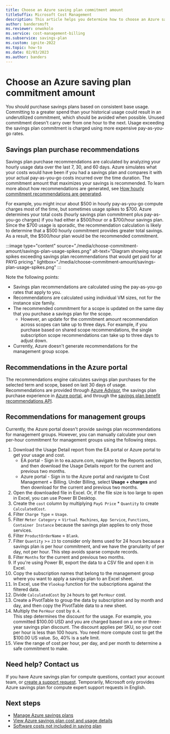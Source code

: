 ```yaml
---
title: Choose an Azure saving plan commitment amount
titleSuffix: Microsoft Cost Management
description: This article helps you determine how to choose an Azure saving plan commitment amount.
author: bandersmsft
ms.reviewer: onwokolo
ms.service: cost-management-billing
ms.subservice: savings-plan
ms.custom: ignite-2022
ms.topic: how-to
ms.date: 02/03/2023
ms.author: banders
---
```


# Choose an Azure saving plan commitment amount

You should purchase savings plans based on consistent base usage. Committing to a greater spend than your historical usage could result in an underutilized commitment, which should be avoided when possible. Unused commitment doesn't carry over from one hour to the next. Usage exceeding the savings plan commitment is charged using more expensive pay-as-you-go rates.

## Savings plan purchase recommendations

Savings plan purchase recommendations are calculated by analyzing your hourly usage data over the last 7, 30, and 60 days. Azure simulates what your costs would have been if you had a savings plan and compares it with your actual pay-as-you-go costs incurred over the time duration. The commitment amount that maximizes your savings is recommended. To learn more about how recommendations are generated, see [How hourly commitment recommendations are generated](purchase-recommendations.md#how-hourly-commitment-recommendations-are-generated).

For example, you might incur about $500 in hourly pay-as-you-go compute charges most of the time, but sometimes usage spikes to $700. Azure determines your total costs (hourly savings plan commitment plus pay-as-you-go charges) if you had either a $500/hour or a $700/hour savings plan. Since the $700 usage is sporadic, the recommendation calculation is likely to determine that a $500 hourly commitment provides greater total savings. As a result, the $500/hour plan would be the recommended commitment.

:::image type="content" source="./media/choose-commitment-amount/savings-plan-usage-spikes.png" alt-text="Diagram showing usage spikes exceeding savings plan recommendations that would get paid for at PAYG pricing." lightbox="./media/choose-commitment-amount/savings-plan-usage-spikes.png" :::

Note the following points:

- Savings plan recommendations are calculated using the pay-as-you-go rates that apply to you.
- Recommendations are calculated using individual VM sizes, not for the instance size family.
- The recommended commitment for a scope is updated on the same day that you purchase a savings plan for the scope.
    - However, an update for the commitment amount recommendation across scopes can take up to three days. For example, if you purchase based on shared scope recommendations, the single subscription scope recommendations can take up to three days to adjust down.
- Currently, Azure doesn't generate recommendations for the management group scope.

## Recommendations in the Azure portal

The recommendations engine calculates savings plan purchases for the selected term and scope, based on last 30 days of usage. Recommendations are provided through [Azure Advisor](https://portal.azure.com/#view/Microsoft_Azure_Expert/AdvisorMenuBlade/~/Cost), the savings plan purchase experience in [Azure portal](https://portal.azure.com/), and through the [savings plan benefit recommendations API](/rest/api/cost-management/benefit-recommendations/list).

## Recommendations for management groups

Currently, the Azure portal doesn't provide savings plan recommendations for management groups. However, you can manually calculate your own per-hour commitment for management groups using the following steps.

1. Download the Usage Detail report from the EA portal or Azure portal to get your usage and cost.
    - EA portal - Sign in to ea.azure.com, navigate to the Reports section, and then download the Usage Details report for the current and previous two months.
    - Azure portal - Sign in to the Azure portal and navigate to Cost Management + Billing. Under Billing, select **Usage + charges** and then download for the current and previous two months.
1. Open the downloaded file in Excel. Or, if the file size is too large to open in Excel, you can use Power BI Desktop.
1. Create the `cost` column by multiplying `PayG Price` * `Quantity` to create `CalculatedCost`.
1. Filter `Charge Type` = `Usage`.
1. Filter `Meter Category` = `Virtual Machines`, `App Service`, `Functions`, `Container Instance` because the savings plan applies to only those services.
1. Filter `ProductOrderName` = `Blank`.
1. Filter `Quantity` >= `23` to consider only items used for 24 hours because a savings plan is per hour commitment, and we have the granularity of per day, not per hour. This step avoids sparse compute records.
1. Filter `Months` for the current and previous two months.
1. If you're using Power BI, export the data to a CSV file and open it in Excel.
1. Copy the subscription names that belong to the management group where you want to apply a savings plan to an Excel sheet.
1. In Excel, use the `Vlookup` function for the subscriptions against the filtered data.
1. Divide `CalculatedCost` by `24` hours to get `PerHour` cost.
1. Create a PivotTable to group the data by subscription and by month and day, and then copy the PivotTable data to a new sheet.
1. Multiply the `PerHour` cost by `0.4`.  
    This step determines the discount for the usage. For example, you committed $100.00 USD and you are charged based on a one or three-year savings plan discount. The discount applies per SKU, so your cost per hour is less than 100 hours. You need more compute cost to get the $100.00 US value. So, 40% is a safe limit.
1. View the range of cost per hour, per day, and per month to determine a safe commitment to make.

## Need help? Contact us

If you have Azure savings plan for compute questions, contact your account team, or [create a support request](https://portal.azure.com/#blade/Microsoft_Azure_Support/HelpAndSupportBlade/newsupportrequest). Temporarily, Microsoft only provides Azure savings plan for compute expert support requests in English.

## Next steps

- [Manage Azure savings plans](manage-savings-plan.md)
- [View Azure savings plan cost and usage details](utilization-cost-reports.md)
- [Software costs not included in saving plan](software-costs-not-included.md)
